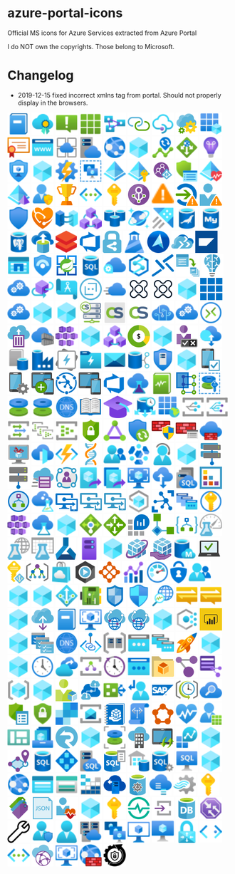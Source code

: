 # azure-portal-icons
Official MS icons for Azure Services extracted from Azure Portal

I do NOT own the copyrights. Those belong to Microsoft.

# Changelog

- 2019-12-15 fixed incorrect xmlns tag from portal. Should not properly display in the browsers.

<img title='Activity log.svg' src='icons\Activity log.svg' height='50'/>
<img title='Advisor.svg' src='icons\Advisor.svg' height='50'/>
<img title='Alerts.svg' src='icons\Alerts.svg' height='50'/>
<img title='All resources.svg' src='icons\All resources.svg' height='50'/>
<img title='Analysis Services.svg' src='icons\Analysis Services.svg' height='50'/>
<img title='API Connections.svg' src='icons\API Connections.svg' height='50'/>
<img title='API Management services.svg' src='icons\API Management services.svg' height='50'/>
<img title='App Configuration.svg' src='icons\App Configuration.svg' height='50'/>
<img title='App registrations.svg' src='icons\App registrations.svg' height='50'/>
<img title='App Service Certificates.svg' src='icons\App Service Certificates.svg' height='50'/>
<img title='App Service Domains.svg' src='icons\App Service Domains.svg' height='50'/>
<img title='App Service Environments.svg' src='icons\App Service Environments.svg' height='50'/>
<img title='App Service plans.svg' src='icons\App Service plans.svg' height='50'/>
<img title='App Services.svg' src='icons\App Services.svg' height='50'/>
<img title='AppDynamics.svg' src='icons\AppDynamics.svg' height='50'/>
<img title='Application Change Analysis.svg' src='icons\Application Change Analysis.svg' height='50'/>
<img title='Application Gateways.svg' src='icons\Application Gateways.svg' height='50'/>
<img title='Application Insights.svg' src='icons\Application Insights.svg' height='50'/>
<img title='Application security groups.svg' src='icons\Application security groups.svg' height='50'/>
<img title='Aspera Server On Demand.svg' src='icons\Aspera Server On Demand.svg' height='50'/>
<img title='Automation Accounts.svg' src='icons\Automation Accounts.svg' height='50'/>
<img title='Availability sets.svg' src='icons\Availability sets.svg' height='50'/>
<img title='Azure Active Directory.svg' src='icons\Azure Active Directory.svg' height='50'/>
<img title='Azure AD Authentication methods.svg' src='icons\Azure AD Authentication methods.svg' height='50'/>
<img title='Azure AD B2C.svg' src='icons\Azure AD B2C.svg' height='50'/>
<img title='Azure AD Conditional Access.svg' src='icons\Azure AD Conditional Access.svg' height='50'/>
<img title='Azure AD Connect Health.svg' src='icons\Azure AD Connect Health.svg' height='50'/>
<img title='Azure AD Domain Services.svg' src='icons\Azure AD Domain Services.svg' height='50'/>
<img title='Azure AD Identity Protection.svg' src='icons\Azure AD Identity Protection.svg' height='50'/>
<img title='Azure AD Identity Secure Score.svg' src='icons\Azure AD Identity Secure Score.svg' height='50'/>
<img title='Azure AD Named locations.svg' src='icons\Azure AD Named locations.svg' height='50'/>
<img title='Azure AD Password protection.svg' src='icons\Azure AD Password protection.svg' height='50'/>
<img title='Azure AD Privileged Identity Management.svg' src='icons\Azure AD Privileged Identity Management.svg' height='50'/>
<img title='Azure AD Risk detections.svg' src='icons\Azure AD Risk detections.svg' height='50'/>
<img title='Azure AD Risky sign-ins.svg' src='icons\Azure AD Risky sign-ins.svg' height='50'/>
<img title='Azure AD Risky users.svg' src='icons\Azure AD Risky users.svg' height='50'/>
<img title='Azure AD Security.svg' src='icons\Azure AD Security.svg' height='50'/>
<img title='Azure API for FHIR.svg' src='icons\Azure API for FHIR.svg' height='50'/>
<img title='Azure Arc.svg' src='icons\Azure Arc.svg' height='50'/>
<img title='Azure Blockchain Service.svg' src='icons\Azure Blockchain Service.svg' height='50'/>
<img title='Azure Cache for Redis.svg' src='icons\Azure Cache for Redis.svg' height='50'/>
<img title='Azure Cosmos DB.svg' src='icons\Azure Cosmos DB.svg' height='50'/>
<img title='Azure Data Explorer Clusters.svg' src='icons\Azure Data Explorer Clusters.svg' height='50'/>
<img title='Azure Database for MariaDB servers.svg' src='icons\Azure Database for MariaDB servers.svg' height='50'/>
<img title='Azure Database for MySQL servers.svg' src='icons\Azure Database for MySQL servers.svg' height='50'/>
<img title='Azure Database for PostgreSQL servers.svg' src='icons\Azure Database for PostgreSQL servers.svg' height='50'/>
<img title='Azure Database Migration Services.svg' src='icons\Azure Database Migration Services.svg' height='50'/>
<img title='Azure Databricks.svg' src='icons\Azure Databricks.svg' height='50'/>
<img title='Azure DevOps.svg' src='icons\Azure DevOps.svg' height='50'/>
<img title='Azure Information Protection.svg' src='icons\Azure Information Protection.svg' height='50'/>
<img title='Azure Lighthouse.svg' src='icons\Azure Lighthouse.svg' height='50'/>
<img title='Azure Maps Accounts.svg' src='icons\Azure Maps Accounts.svg' height='50'/>
<img title='Azure Migrate.svg' src='icons\Azure Migrate.svg' height='50'/>
<img title='Azure Monitors for SAP Solutions.svg' src='icons\Azure Monitors for SAP Solutions.svg' height='50'/>
<img title='Azure NetApp Files.svg' src='icons\Azure NetApp Files.svg' height='50'/>
<img title='Azure Sentinel.svg' src='icons\Azure Sentinel.svg' height='50'/>
<img title='Azure Spring Cloud.svg' src='icons\Azure Spring Cloud.svg' height='50'/>
<img title='Azure SQL.svg' src='icons\Azure SQL.svg' height='50'/>
<img title='Azure Stack Edge _ Data Box Gateway.svg' src='icons\Azure Stack Edge _ Data Box Gateway.svg' height='50'/>
<img title='Azure Synapse Analytics (formerly SQL DW).svg' src='icons\Azure Synapse Analytics (formerly SQL DW).svg' height='50'/>
<img title='Bastions.svg' src='icons\Bastions.svg' height='50'/>
<img title='Batch accounts.svg' src='icons\Batch accounts.svg' height='50'/>
<img title='Batch AI.svg' src='icons\Batch AI.svg' height='50'/>
<img title='Bing Maps API for Enterprise.svg' src='icons\Bing Maps API for Enterprise.svg' height='50'/>
<img title='Blockchain Data Manager.svg' src='icons\Blockchain Data Manager.svg' height='50'/>
<img title='Blueprints.svg' src='icons\Blueprints.svg' height='50'/>
<img title='Bot Services.svg' src='icons\Bot Services.svg' height='50'/>
<img title='CDN profiles.svg' src='icons\CDN profiles.svg' height='50'/>
<img title='Citrix Virtual Apps Essentials.svg' src='icons\Citrix Virtual Apps Essentials.svg' height='50'/>
<img title='Citrix Virtual Desktops Essentials.svg' src='icons\Citrix Virtual Desktops Essentials.svg' height='50'/>
<img title='Classic Dev Services.svg' src='icons\Classic Dev Services.svg' height='50'/>
<img title='Client apps.svg' src='icons\Client apps.svg' height='50'/>
<img title='Cloud services (classic).svg' src='icons\Cloud services (classic).svg' height='50'/>
<img title='CloudAMQP.svg' src='icons\CloudAMQP.svg' height='50'/>
<img title='CloudMonix.svg' src='icons\CloudMonix.svg' height='50'/>
<img title='CloudSimple Nodes.svg' src='icons\CloudSimple Nodes.svg' height='50'/>
<img title='CloudSimple Services.svg' src='icons\CloudSimple Services.svg' height='50'/>
<img title='CloudSimple Virtual Machines.svg' src='icons\CloudSimple Virtual Machines.svg' height='50'/>
<img title='Cognitive Services.svg' src='icons\Cognitive Services.svg' height='50'/>
<img title='Connected Cache Resources.svg' src='icons\Connected Cache Resources.svg' height='50'/>
<img title='Connections.svg' src='icons\Connections.svg' height='50'/>
<img title='Container instances.svg' src='icons\Container instances.svg' height='50'/>
<img title='Container registries.svg' src='icons\Container registries.svg' height='50'/>
<img title='Container services (deprecated).svg' src='icons\Container services (deprecated).svg' height='50'/>
<img title='Content Moderator.svg' src='icons\Content Moderator.svg' height='50'/>
<img title='Corda.svg' src='icons\Corda.svg' height='50'/>
<img title='Cost Management + Billing.svg' src='icons\Cost Management + Billing.svg' height='50'/>
<img title='Crypteron.svg' src='icons\Crypteron.svg' height='50'/>
<img title='Customer Lockbox for Microsoft Azure.svg' src='icons\Customer Lockbox for Microsoft Azure.svg' height='50'/>
<img title='Data Box.svg' src='icons\Data Box.svg' height='50'/>
<img title='Data Catalog.svg' src='icons\Data Catalog.svg' height='50'/>
<img title='Data factories.svg' src='icons\Data factories.svg' height='50'/>
<img title='Data Lake Analytics.svg' src='icons\Data Lake Analytics.svg' height='50'/>
<img title='Data Lake Storage Gen1.svg' src='icons\Data Lake Storage Gen1.svg' height='50'/>
<img title='Data Share Invitations.svg' src='icons\Data Share Invitations.svg' height='50'/>
<img title='Data Shares.svg' src='icons\Data Shares.svg' height='50'/>
<img title='DDoS protection plans.svg' src='icons\DDoS protection plans.svg' height='50'/>
<img title='Deep Security SaaS.svg' src='icons\Deep Security SaaS.svg' height='50'/>
<img title='Device compliance.svg' src='icons\Device compliance.svg' height='50'/>
<img title='Device configuration.svg' src='icons\Device configuration.svg' height='50'/>
<img title='Device enrollment.svg' src='icons\Device enrollment.svg' height='50'/>
<img title='Device Provisioning Services.svg' src='icons\Device Provisioning Services.svg' height='50'/>
<img title='Devices.svg' src='icons\Devices.svg' height='50'/>
<img title='DevOps Projects.svg' src='icons\DevOps Projects.svg' height='50'/>
<img title='DevTest Labs.svg' src='icons\DevTest Labs.svg' height='50'/>
<img title='Diagnostics settings.svg' src='icons\Diagnostics settings.svg' height='50'/>
<img title='Digital Twins.svg' src='icons\Digital Twins.svg' height='50'/>
<img title='Disk Encryption Sets.svg' src='icons\Disk Encryption Sets.svg' height='50'/>
<img title='Disks (classic).svg' src='icons\Disks (classic).svg' height='50'/>
<img title='Disks.svg' src='icons\Disks.svg' height='50'/>
<img title='DNS zones.svg' src='icons\DNS zones.svg' height='50'/>
<img title='eBooks.svg' src='icons\eBooks.svg' height='50'/>
<img title='Education.svg' src='icons\Education.svg' height='50'/>
<img title='Elastic Job agents.svg' src='icons\Elastic Job agents.svg' height='50'/>
<img title='Enterprise applications.svg' src='icons\Enterprise applications.svg' height='50'/>
<img title='Event Grid Domains.svg' src='icons\Event Grid Domains.svg' height='50'/>
<img title='Event Grid Subscriptions.svg' src='icons\Event Grid Subscriptions.svg' height='50'/>
<img title='Event Grid Topics.svg' src='icons\Event Grid Topics.svg' height='50'/>
<img title='Event Hubs Clusters.svg' src='icons\Event Hubs Clusters.svg' height='50'/>
<img title='Event Hubs.svg' src='icons\Event Hubs.svg' height='50'/>
<img title='Exchange access.svg' src='icons\Exchange access.svg' height='50'/>
<img title='ExpressRoute circuits.svg' src='icons\ExpressRoute circuits.svg' height='50'/>
<img title='Extended Security Updates.svg' src='icons\Extended Security Updates.svg' height='50'/>
<img title='Firewall Manager.svg' src='icons\Firewall Manager.svg' height='50'/>
<img title='Firewall Policies.svg' src='icons\Firewall Policies.svg' height='50'/>
<img title='Firewalls.svg' src='icons\Firewalls.svg' height='50'/>
<img title='Free services.svg' src='icons\Free services.svg' height='50'/>
<img title='Front Doors.svg' src='icons\Front Doors.svg' height='50'/>
<img title='Function App.svg' src='icons\Function App.svg' height='50'/>
<img title='Genomics accounts.svg' src='icons\Genomics accounts.svg' height='50'/>
<img title='Groups.svg' src='icons\Groups.svg' height='50'/>
<img title='HDInsight clusters.svg' src='icons\HDInsight clusters.svg' height='50'/>
<img title='Help + support.svg' src='icons\Help + support.svg' height='50'/>
<img title='Hive Streaming.svg' src='icons\Hive Streaming.svg' height='50'/>
<img title='Host groups.svg' src='icons\Host groups.svg' height='50'/>
<img title='Hosts.svg' src='icons\Hosts.svg' height='50'/>
<img title='HPC caches.svg' src='icons\HPC caches.svg' height='50'/>
<img title='Identity Governance.svg' src='icons\Identity Governance.svg' height='50'/>
<img title='Image definitions.svg' src='icons\Image definitions.svg' height='50'/>
<img title='Image versions.svg' src='icons\Image versions.svg' height='50'/>
<img title='Images.svg' src='icons\Images.svg' height='50'/>
<img title='Import_export jobs.svg' src='icons\Import_export jobs.svg' height='50'/>
<img title='Instance pools.svg' src='icons\Instance pools.svg' height='50'/>
<img title='Integration accounts.svg' src='icons\Integration accounts.svg' height='50'/>
<img title='Integration Service Environments.svg' src='icons\Integration Service Environments.svg' height='50'/>
<img title='Internet Analyzer profiles.svg' src='icons\Internet Analyzer profiles.svg' height='50'/>
<img title='Intune App Protection.svg' src='icons\Intune App Protection.svg' height='50'/>
<img title='Intune for Education.svg' src='icons\Intune for Education.svg' height='50'/>
<img title='Intune.svg' src='icons\Intune.svg' height='50'/>
<img title='IoT Central Applications.svg' src='icons\IoT Central Applications.svg' height='50'/>
<img title='IoT Hub.svg' src='icons\IoT Hub.svg' height='50'/>
<img title='IP Groups.svg' src='icons\IP Groups.svg' height='50'/>
<img title='Key vaults.svg' src='icons\Key vaults.svg' height='50'/>
<img title='Kubernetes services.svg' src='icons\Kubernetes services.svg' height='50'/>
<img title='Lab Services.svg' src='icons\Lab Services.svg' height='50'/>
<img title='LiveArena Broadcast.svg' src='icons\LiveArena Broadcast.svg' height='50'/>
<img title='Load balancers.svg' src='icons\Load balancers.svg' height='50'/>
<img title='Local network gateways.svg' src='icons\Local network gateways.svg' height='50'/>
<img title='Log Analytics workspaces.svg' src='icons\Log Analytics workspaces.svg' height='50'/>
<img title='Logic Apps Custom Connector.svg' src='icons\Logic Apps Custom Connector.svg' height='50'/>
<img title='Logic Apps.svg' src='icons\Logic Apps.svg' height='50'/>
<img title='Machine Learning Studio (classic) web service plans.svg' src='icons\Machine Learning Studio (classic) web service plans.svg' height='50'/>
<img title='Machine Learning Studio (classic) web services.svg' src='icons\Machine Learning Studio (classic) web services.svg' height='50'/>
<img title='Machine Learning Studio (classic) workspaces.svg' src='icons\Machine Learning Studio (classic) workspaces.svg' height='50'/>
<img title='Machine Learning.svg' src='icons\Machine Learning.svg' height='50'/>
<img title='Machines - Azure Arc.svg' src='icons\Machines - Azure Arc.svg' height='50'/>
<img title='Mailjet Email Service.svg' src='icons\Mailjet Email Service.svg' height='50'/>
<img title='Managed applications center (preview).svg' src='icons\Managed applications center (preview).svg' height='50'/>
<img title='Managed applications.svg' src='icons\Managed applications.svg' height='50'/>
<img title='Managed databases.svg' src='icons\Managed databases.svg' height='50'/>
<img title='Managed Desktop.svg' src='icons\Managed Desktop.svg' height='50'/>
<img title='Managed Identities.svg' src='icons\Managed Identities.svg' height='50'/>
<img title='Management groups.svg' src='icons\Management groups.svg' height='50'/>
<img title='Marketplace.svg' src='icons\Marketplace.svg' height='50'/>
<img title='Media Services.svg' src='icons\Media Services.svg' height='50'/>
<img title='Mesh applications.svg' src='icons\Mesh applications.svg' height='50'/>
<img title='Metrics.svg' src='icons\Metrics.svg' height='50'/>
<img title='Monitor.svg' src='icons\Monitor.svg' height='50'/>
<img title='Multi-Factor Authentication.svg' src='icons\Multi-Factor Authentication.svg' height='50'/>
<img title='My customers.svg' src='icons\My customers.svg' height='50'/>
<img title='MyCloudIT - Azure Desktop Hosting.svg' src='icons\MyCloudIT - Azure Desktop Hosting.svg' height='50'/>
<img title='MyGet - Hosted NuGet, NPM, Bower and Vsix.svg' src='icons\MyGet - Hosted NuGet, NPM, Bower and Vsix.svg' height='50'/>
<img title='NAT gateways.svg' src='icons\NAT gateways.svg' height='50'/>
<img title='Network interfaces.svg' src='icons\Network interfaces.svg' height='50'/>
<img title='Network security groups (classic).svg' src='icons\Network security groups (classic).svg' height='50'/>
<img title='Network security groups.svg' src='icons\Network security groups.svg' height='50'/>
<img title='Network Watcher.svg' src='icons\Network Watcher.svg' height='50'/>
<img title='Notification Hub Namespaces.svg' src='icons\Notification Hub Namespaces.svg' height='50'/>
<img title='Notification Hubs.svg' src='icons\Notification Hubs.svg' height='50'/>
<img title='nuu_bit CDN.svg' src='icons\nuu_bit CDN.svg' height='50'/>
<img title='On-premises Data Gateways.svg' src='icons\On-premises Data Gateways.svg' height='50'/>
<img title='Operation log (classic).svg' src='icons\Operation log (classic).svg' height='50'/>
<img title='OS images (classic).svg' src='icons\OS images (classic).svg' height='50'/>
<img title='Peering Services.svg' src='icons\Peering Services.svg' height='50'/>
<img title='Peerings.svg' src='icons\Peerings.svg' height='50'/>
<img title='PokitDok Platform.svg' src='icons\PokitDok Platform.svg' height='50'/>
<img title='Policy.svg' src='icons\Policy.svg' height='50'/>
<img title='Power BI Embedded.svg' src='icons\Power BI Embedded.svg' height='50'/>
<img title='Power Platform.svg' src='icons\Power Platform.svg' height='50'/>
<img title='Preview features.svg' src='icons\Preview features.svg' height='50'/>
<img title='Private DNS zones.svg' src='icons\Private DNS zones.svg' height='50'/>
<img title='Private Link.svg' src='icons\Private Link.svg' height='50'/>
<img title='Proximity placement groups.svg' src='icons\Proximity placement groups.svg' height='50'/>
<img title='Public IP addresses.svg' src='icons\Public IP addresses.svg' height='50'/>
<img title='Public IP Prefixes.svg' src='icons\Public IP Prefixes.svg' height='50'/>
<img title='Quickstart Center.svg' src='icons\Quickstart Center.svg' height='50'/>
<img title='RavenHQ.svg' src='icons\RavenHQ.svg' height='50'/>
<img title='Raygun.svg' src='icons\Raygun.svg' height='50'/>
<img title='Recent.svg' src='icons\Recent.svg' height='50'/>
<img title='Recovery Services vaults.svg' src='icons\Recovery Services vaults.svg' height='50'/>
<img title='Relays.svg' src='icons\Relays.svg' height='50'/>
<img title='Reservations.svg' src='icons\Reservations.svg' height='50'/>
<img title='Reserved IP addresses (classic).svg' src='icons\Reserved IP addresses (classic).svg' height='50'/>
<img title='Resource Explorer.svg' src='icons\Resource Explorer.svg' height='50'/>
<img title='Resource Graph Explorer.svg' src='icons\Resource Graph Explorer.svg' height='50'/>
<img title='Resource Graph queries.svg' src='icons\Resource Graph queries.svg' height='50'/>
<img title='Resource groups.svg' src='icons\Resource groups.svg' height='50'/>
<img title='RevAPM CDN.svg' src='icons\RevAPM CDN.svg' height='50'/>
<img title='Roles.svg' src='icons\Roles.svg' height='50'/>
<img title='Rollouts.svg' src='icons\Rollouts.svg' height='50'/>
<img title='Route filters.svg' src='icons\Route filters.svg' height='50'/>
<img title='Route tables.svg' src='icons\Route tables.svg' height='50'/>
<img title='SAP HANA on Azure.svg' src='icons\SAP HANA on Azure.svg' height='50'/>
<img title='Scheduler Job Collections.svg' src='icons\Scheduler Job Collections.svg' height='50'/>
<img title='Search services.svg' src='icons\Search services.svg' height='50'/>
<img title='Security Baselines.svg' src='icons\Security Baselines.svg' height='50'/>
<img title='Security Center.svg' src='icons\Security Center.svg' height='50'/>
<img title='SendGrid Accounts.svg' src='icons\SendGrid Accounts.svg' height='50'/>
<img title='Service Bus.svg' src='icons\Service Bus.svg' height='50'/>
<img title='Service catalog managed application definitions.svg' src='icons\Service catalog managed application definitions.svg' height='50'/>
<img title='Service endpoint policies.svg' src='icons\Service endpoint policies.svg' height='50'/>
<img title='Service Fabric clusters.svg' src='icons\Service Fabric clusters.svg' height='50'/>
<img title='Service Health.svg' src='icons\Service Health.svg' height='50'/>
<img title='Service providers.svg' src='icons\Service providers.svg' height='50'/>
<img title='Shared dashboards.svg' src='icons\Shared dashboards.svg' height='50'/>
<img title='Shared image galleries.svg' src='icons\Shared image galleries.svg' height='50'/>
<img title='SignalR.svg' src='icons\SignalR.svg' height='50'/>
<img title='Signiant Flight.svg' src='icons\Signiant Flight.svg' height='50'/>
<img title='Snapshots.svg' src='icons\Snapshots.svg' height='50'/>
<img title='Software as a Service (SaaS).svg' src='icons\Software as a Service (SaaS).svg' height='50'/>
<img title='Software updates.svg' src='icons\Software updates.svg' height='50'/>
<img title='Solutions.svg' src='icons\Solutions.svg' height='50'/>
<img title='SparkPost.svg' src='icons\SparkPost.svg' height='50'/>
<img title='Spatial Anchors Accounts.svg' src='icons\Spatial Anchors Accounts.svg' height='50'/>
<img title='SQL databases.svg' src='icons\SQL databases.svg' height='50'/>
<img title='SQL elastic pools.svg' src='icons\SQL elastic pools.svg' height='50'/>
<img title='SQL managed instances.svg' src='icons\SQL managed instances.svg' height='50'/>
<img title='SQL Server registries.svg' src='icons\SQL Server registries.svg' height='50'/>
<img title='SQL Server stretch databases.svg' src='icons\SQL Server stretch databases.svg' height='50'/>
<img title='SQL servers.svg' src='icons\SQL servers.svg' height='50'/>
<img title='SQL virtual machines.svg' src='icons\SQL virtual machines.svg' height='50'/>
<img title='Stackify.svg' src='icons\Stackify.svg' height='50'/>
<img title='Static Apps.svg' src='icons\Static Apps.svg' height='50'/>
<img title='Storage accounts (classic).svg' src='icons\Storage accounts (classic).svg' height='50'/>
<img title='Storage accounts.svg' src='icons\Storage accounts.svg' height='50'/>
<img title='Storage explorer.svg' src='icons\Storage explorer.svg' height='50'/>
<img title='Storage Sync Services.svg' src='icons\Storage Sync Services.svg' height='50'/>
<img title='StorSimple Data Managers.svg' src='icons\StorSimple Data Managers.svg' height='50'/>
<img title='StorSimple Device Managers.svg' src='icons\StorSimple Device Managers.svg' height='50'/>
<img title='Stream Analytics jobs.svg' src='icons\Stream Analytics jobs.svg' height='50'/>
<img title='Subscriptions.svg' src='icons\Subscriptions.svg' height='50'/>
<img title='Tags.svg' src='icons\Tags.svg' height='50'/>
<img title='Templates.svg' src='icons\Templates.svg' height='50'/>
<img title='Tenant status.svg' src='icons\Tenant status.svg' height='50'/>
<img title='The Identity Hub.svg' src='icons\The Identity Hub.svg' height='50'/>
<img title='Time Series Insights access policies.svg' src='icons\Time Series Insights access policies.svg' height='50'/>
<img title='Time Series Insights environments.svg' src='icons\Time Series Insights environments.svg' height='50'/>
<img title='Time Series Insights event sources.svg' src='icons\Time Series Insights event sources.svg' height='50'/>
<img title='Time Series Insights reference data sets.svg' src='icons\Time Series Insights reference data sets.svg' height='50'/>
<img title='Traffic Manager profiles.svg' src='icons\Traffic Manager profiles.svg' height='50'/>
<img title='Troubleshoot.svg' src='icons\Troubleshoot.svg' height='50'/>
<img title='User privacy.svg' src='icons\User privacy.svg' height='50'/>
<img title='Users.svg' src='icons\Users.svg' height='50'/>
<img title='Virtual clusters.svg' src='icons\Virtual clusters.svg' height='50'/>
<img title='Virtual machine scale sets.svg' src='icons\Virtual machine scale sets.svg' height='50'/>
<img title='Virtual machines (classic).svg' src='icons\Virtual machines (classic).svg' height='50'/>
<img title='Virtual machines.svg' src='icons\Virtual machines.svg' height='50'/>
<img title='Virtual network gateways.svg' src='icons\Virtual network gateways.svg' height='50'/>
<img title='Virtual networks (classic).svg' src='icons\Virtual networks (classic).svg' height='50'/>
<img title='Virtual networks.svg' src='icons\Virtual networks.svg' height='50'/>
<img title='Virtual WANs.svg' src='icons\Virtual WANs.svg' height='50'/>
<img title='VM images (classic).svg' src='icons\VM images (classic).svg' height='50'/>
<img title='Web Application Firewall policies (WAF).svg' src='icons\Web Application Firewall policies (WAF).svg' height='50'/>
<img title='Windows 10 IoT Core Services.svg' src='icons\Windows 10 IoT Core Services.svg' height='50'/>

